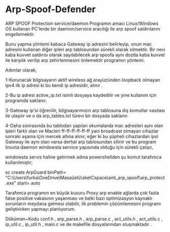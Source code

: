 # Arp-Spoof-Defender
ARP SPOOF Protection service/daemon
Programın amacı Linux/Windows OS kullanan PC'lerde bir daemon/service aracılığı ile arp spoof saldırılarını engellemektir.

Bunu yapma yöntemi kabaca Gateway ip adresini belirleyip, onun mac adresini kullanan diğer ipleri arp tablosundan sürekli olarak silmektir. Bir nevi kaba kuvvet saldırısı olarak sayılabilecek arp spoofa aynı dozda kaba kuvvet ile karşılık verilip arp zehirlenmesini önlemektir programın yöntemi.

Adımlar olarak;

1-Korunacak bilgisayarın aktif wireless ağ arayüzünden loopback olmayan ipv4 ilk ip adresi ki bu kendi ip adresidir, alınır . 

2-Bu ip adresi active_ip.txt isimli dosyaya kaydedilir ve yine kullanım için programda saklanır.

3-Gateway ip'si öğrenilir, bilgisayarımızın arp tablosuna dış komutlar vasıtası ile ulaşılır ve o da arp_tables.txt türevi bir dosyada saklanır.

4-Daha sonrasında bu tablodan yapılan okumalarda mac adresleri aynı olan ipleri farklı olan ve Macleri ff-ff-ff-ff-ff-ff yani broadcast olmayan cihazlar sonraki aşama için mercek altına alınır, eğer ki bu şüpheli cihazlardan ipsi Gateway ile aynı olan varsa derhal arp tablosundan silinir ve bu program linuxta daemon windowsta service yapısında olduğu için sürekli çalışır, 


windowsta servis haline getirmek adına powershellden şu komut tarafımca kullanılmıştır; 


 sc create ArpGuard binPath= "C:\Users\furka\OneDrive\Masaüstü\sketCspace\anti_arp_spoof\arp_protect.exe" start= auto


Tarafımca programın en büyük kusuru Proxy arp enable ağlarda çok fazla false positive vakasının yaşanması ve belki bazı optimizasyon kaynaklı sorunların meydana gelmesi olabilir, ilk problemin çözümlemesini programı geliştirirken yapmayı planlıyorum.


Döküman~Kodu conf.h , arp_parse.h , arp_parse.c , act_utils.h , act_utils.c , ip_util.c , ip_util.h , main.c ve de makefile dosyalarından oluşmaktadır .

